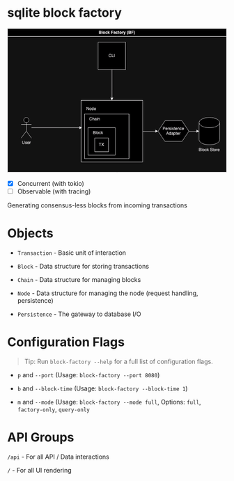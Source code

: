 # sqlite block factory

![Block Factory Architecture Diagram](.github/img/block-factory-diagram.png)

- [x] Concurrent (with tokio)
- [ ] Observable (with tracing)

Generating consensus-less blocks from incoming transactions

# Objects

- `Transaction` - Basic unit of interaction

- `Block` - Data structure for storing transactions

- `Chain` - Data structure for managing blocks

- `Node` - Data structure for managing the node (request handling, persistence)

- `Persistence` - The gateway to database I/O

# Configuration Flags

> Tip: Run `block-factory --help` for a full list of configuration flags.

- `p` and `--port` (Usage: `block-factory --port 8080`)

- `b` and `--block-time` (Usage: `block-factory --block-time 1`)

- `m` and `--mode` (Usage: `block-factory --mode full`, Options: `full`, `factory-only`, `query-only`

# API Groups

`/api` - For all API / Data interactions

`/` - For all UI rendering
